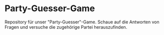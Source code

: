 # Party-Guesser-Game
Repository für unser "Party-Guesser"-Game. Schaue auf die Antworten von Fragen und versuche die zugehörige Partei herauszufinden.
